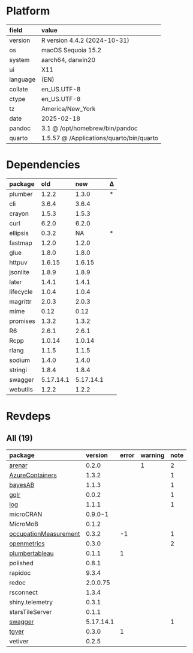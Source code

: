 # Platform

|field    |value                                    |
|:--------|:----------------------------------------|
|version  |R version 4.4.2 (2024-10-31)             |
|os       |macOS Sequoia 15.2                       |
|system   |aarch64, darwin20                        |
|ui       |X11                                      |
|language |(EN)                                     |
|collate  |en_US.UTF-8                              |
|ctype    |en_US.UTF-8                              |
|tz       |America/New_York                         |
|date     |2025-02-18                               |
|pandoc   |3.1 @ /opt/homebrew/bin/pandoc           |
|quarto   |1.5.57 @ /Applications/quarto/bin/quarto |

# Dependencies

|package   |old       |new       |Δ  |
|:---------|:---------|:---------|:--|
|plumber   |1.2.2     |1.3.0     |*  |
|cli       |3.6.4     |3.6.4     |   |
|crayon    |1.5.3     |1.5.3     |   |
|curl      |6.2.0     |6.2.0     |   |
|ellipsis  |0.3.2     |NA        |*  |
|fastmap   |1.2.0     |1.2.0     |   |
|glue      |1.8.0     |1.8.0     |   |
|httpuv    |1.6.15    |1.6.15    |   |
|jsonlite  |1.8.9     |1.8.9     |   |
|later     |1.4.1     |1.4.1     |   |
|lifecycle |1.0.4     |1.0.4     |   |
|magrittr  |2.0.3     |2.0.3     |   |
|mime      |0.12      |0.12      |   |
|promises  |1.3.2     |1.3.2     |   |
|R6        |2.6.1     |2.6.1     |   |
|Rcpp      |1.0.14    |1.0.14    |   |
|rlang     |1.1.5     |1.1.5     |   |
|sodium    |1.4.0     |1.4.0     |   |
|stringi   |1.8.4     |1.8.4     |   |
|swagger   |5.17.14.1 |5.17.14.1 |   |
|webutils  |1.2.2     |1.2.2     |   |

# Revdeps

## All (19)

|package               |version   |error |warning |note |
|:---------------------|:---------|:-----|:-------|:----|
|[arenar](problems.md#arenar)|0.2.0     |      |1       |2    |
|[AzureContainers](problems.md#azurecontainers)|1.3.2     |      |        |1    |
|[bayesAB](problems.md#bayesab)|1.1.3     |      |        |1    |
|[gqlr](problems.md#gqlr)|0.0.2     |      |        |1    |
|[log](problems.md#log)|1.1.1     |      |        |1    |
|microCRAN             |0.9.0-1   |      |        |     |
|MicroMoB              |0.1.2     |      |        |     |
|[occupationMeasurement](problems.md#occupationmeasurement)|0.3.2     |-1    |        |1    |
|[openmetrics](problems.md#openmetrics)|0.3.0     |      |        |2    |
|[plumbertableau](problems.md#plumbertableau)|0.1.1     |1     |        |     |
|polished              |0.8.1     |      |        |     |
|rapidoc               |9.3.4     |      |        |     |
|redoc                 |2.0.0.75  |      |        |     |
|rsconnect             |1.3.4     |      |        |     |
|shiny.telemetry       |0.3.1     |      |        |     |
|starsTileServer       |0.1.1     |      |        |     |
|[swagger](problems.md#swagger)|5.17.14.1 |      |        |1    |
|[tgver](problems.md#tgver)|0.3.0     |1     |        |     |
|vetiver               |0.2.5     |      |        |     |

